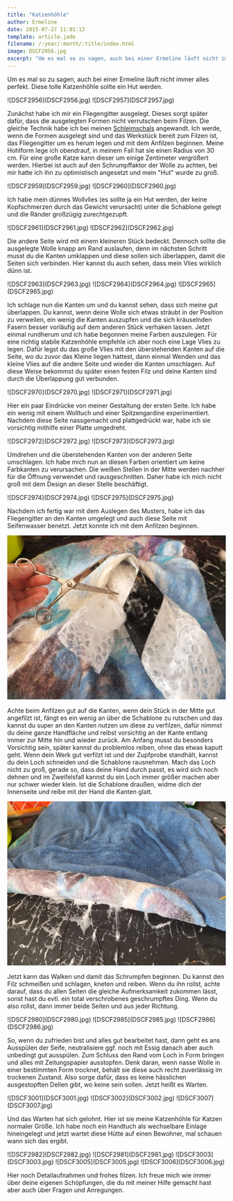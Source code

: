 ```yaml
---
title: "Katzenhöhle"
author: Ermeline
date: 2015-07-27 11:01:13
template: article.jade
filename: /:year/:month/:title/index.html
image: DSCF2956.jpg
excerpt: "Um es mal so zu sagen, auch bei einer Ermeline läuft nicht immer alles perfekt. Diese tolle Katzenhöhle sollte ein Hut werden.\r\n"
---
```


Um es mal so zu sagen, auch bei einer Ermeline läuft nicht immer alles
perfekt. Diese tolle Katzenhöhle sollte ein Hut werden.  

<div id='slides' class='slideshow'>
![DSCF2956](DSCF2956.jpg)
![DSCF2957](DSCF2957.jpg)
</div>

Zunächst habe ich mir ein Fliegengitter ausgelegt. Dieses sorgt später
dafür, dass die ausgelegten Formen nicht verrutschen beim Filzen. Die
gleiche Technik habe ich bei meinen
[Schleimschals](http://flauschiversum.de/2015/02/kuschelmonster/)
angewandt. Ich werde, wenn die Formen ausgelegt sind und das Werkstück
bereit zum Filzen ist, das Fliegengitter um es herum legen und mit dem
Anfilzen beginnen. Meine Hohlform lege ich obendrauf, in meinem Fall hat
sie einen Radius von 30 cm. Für eine große Katze kann dieser um einige
Zentimeter vergrößert werden. Hierbei ist auch auf den Schrumpffaktor
der Wolle zu achten, bei mir hatte ich ihn zu optimistisch angesetzt und
mein "Hut" wurde zu groß.

<div id='slides' class='slideshow'>
![DSCF2959](DSCF2959.jpg)
![DSCF2960](DSCF2960.jpg)
</div>

Ich habe mein dünnes Wollvlies (es sollte ja ein Hut werden, der keine
Kopfschmerzen durch das Gewicht verursacht) unter die Schablone gelegt
und die Ränder großzügig zurechtgezupft.

<div id='slides' class='slideshow'>
![DSCF2961](DSCF2961.jpg)
![DSCF2962](DSCF2962.jpg)
</div>

Die andere Seite wird mit einem kleineren Stück bedeckt. Dennoch sollte
die ausgelegte Wolle knapp am Rand auslaufen, denn im nächsten Schritt
musst du die Kanten umklappen und diese sollen sich überlappen, damit
die Seiten sich verbinden. Hier kannst du auch sehen, dass mein Vlies
wirklich dünn ist.

<div id='slides' class='slideshow'>
![DSCF2963](DSCF2963.jpg)
![DSCF2964](DSCF2964.jpg)
![DSCF2965](DSCF2965.jpg)
</div>

Ich schlage nun die Kanten um und du kannst sehen, dass sich meine gut
überlappen. Du kannst, wenn deine Wolle sich etwas sträubt in der
Position zu verweilen, ein wenig die Kanten auszupfen und die sich
kräuselnden Fasern besser vorläufig auf dem anderen Stück verhaken
lassen. Jetzt einmal rundherum und ich habe begonnen meine Farben
auszulegen. Für eine richtig stabile Katzenhöhle empfehle ich aber noch
eine Lage Vlies zu legen. Dafür legst du das große Vlies mit den
überstehenden Kanten auf die Seite, wo du zuvor das Kleine liegen
hattest, dann einmal Wenden und das kleine Vlies auf die andere Seite
und wieder die Kanten umschlagen. Auf diese Weise bekommst du später
einen festen Filz und deine Kanten sind durch die Überlappung gut
verbunden.

<div id='slides' class='slideshow'>
![DSCF2970](DSCF2970.jpg)
![DSCF2971](DSCF2971.jpg)
</div>

Hier ein paar Eindrücke von meiner Gestaltung der ersten Seite. Ich habe
ein wenig mit einem Wolltuch und einer Spitzengardine experimentiert.
Nachdem diese Seite nassgemacht und plattgedrückt war, habe ich sie
vorsichtig mithilfe einer Platte umgedreht.

<div id='slides' class='slideshow'>
![DSCF2972](DSCF2972.jpg)
![DSCF2973](DSCF2973.jpg)
</div>

Umdrehen und die überstehenden Kanten von der anderen Seite umschlagen.
Ich habe mich nun an diesen Farben orientiert um keine Farbkanten zu
verursachen. Die weißen Stellen in der Mitte werden nachher für die
Öffnung verwendet und rausgeschnitten. Daher habe ich mich nicht groß
mit dem Design an dieser Stelle beschäftigt.

<div id='slides' class='slideshow'>
![DSCF2974](DSCF2974.jpg)
![DSCF2975](DSCF2975.jpg)
</div>

Nachdem ich fertig war mit dem Auslegen des Musters, habe ich das
Fliegengitter an den Kanten umgelegt und auch diese Seite mit
Seifenwasser benetzt. Jetzt konnte ich mit dem Anfilzen beginnen.

![DSCF2977](DSCF2977.jpg)


Achte beim Anfilzen gut auf die Kanten, wenn dein Stück in der Mitte gut
angefilzt ist, fängt es ein wenig an über die Schablone zu rutschen und
das kannst du super an den Kanten nutzen um diese zu verfilzen, dafür
nimmst du deine ganze Handfläche und reibst vorsichtig an der Kante
entlang immer zur Mitte hin und wieder zurück. Am Anfang musst du
besonders Vorsichtig sein, später kannst du problemlos reiben, ohne das
etwas kaputt geht. Wenn dein Werk gut verfilzt ist und der Zupfprobe
standhält, kannst du dein Loch schneiden und die Schablone rausnehmen.
Mach das Loch nicht zu groß, gerade so, dass deine Hand durch passt, es
wird sich noch dehnen und im Zweifelsfall kannst du ein Loch immer
größer machen aber nur schwer wieder klein. Ist die Schablone draußen,
widme dich der Innenseite und reibe mit der Hand die Kanten glatt.

![DSCF2979](DSCF2979.jpg)

Jetzt kann das Walken und damit das Schrumpfen beginnen. Du kannst den
Filz schmeißen und schlagen, kneten und reiben. Wenn du ihn rollst,
achte darauf, dass du allen Seiten die gleiche Aufmerksamkeit zukommen
lässt, sonst hast du evtl. ein total verschrobenes geschrumpftes Ding.
Wenn du also rollst, dann immer beide Seiten und aus jeder Richtung.

<div id='slides' class='slideshow'>
![DSCF2980](DSCF2980.jpg)
![DSCF2985](DSCF2985.jpg)
![DSCF2986](DSCF2986.jpg)
</div>

So, wenn du zufrieden bist und alles gut bearbeitet hast, dann geht es
ans Ausspülen der Seife, neutralisiere ggf. noch mit Essig danach aber
auch unbedingt gut ausspülen. Zum Schluss den Rand vom Loch in Form
bringen und alles mit Zeitungspapier ausstopfen. Denk daran, wenn nasse
Wolle in einer bestimmten Form trocknet, behält sie diese auch recht
zuverlässig im trockenen Zustand. Also sorge dafür, dass es keine
hässlichen ausgestopften Dellen gibt, wo keine sein sollen. Jetzt heißt
es Warten.

<div id='slides' class='slideshow'>
![DSCF3001](DSCF3001.jpg)
![DSCF3002](DSCF3002.jpg)
![DSCF3007](DSCF3007.jpg)
</div>

Und das Warten hat sich gelohnt. Hier ist sie meine Katzenhöhle für
Katzen normaler Größe. Ich habe noch ein Handtuch als wechselbare
Einlage hineingelegt und jetzt wartet diese Hütte auf einen Bewohner,
mal schauen wann sich das ergibt.

<div id='slides' class='slideshow'>
![DSCF2982](DSCF2982.jpg)
![DSCF2981](DSCF2981.jpg)
![DSCF3003](DSCF3003.jpg)
![DSCF3005](DSCF3005.jpg)
![DSCF3006](DSCF3006.jpg)
</div>

Hier noch Detailaufnahmen und frohes filzen. Ich freue mich wie immer
über deine eigenen Schöpfungen, die du mit meiner Hilfe gemacht hast
aber auch über Fragen und Anregungen.
